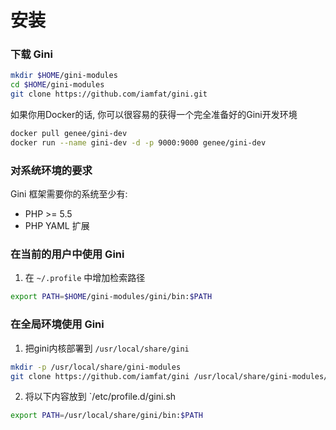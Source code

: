 # 安装
### 下载 Gini
```bash
mkdir $HOME/gini-modules
cd $HOME/gini-modules
git clone https://github.com/iamfat/gini.git
```
如果你用Docker的话, 你可以很容易的获得一个完全准备好的Gini开发环境
```bash
docker pull genee/gini-dev
docker run --name gini-dev -d -p 9000:9000 genee/gini-dev
```

### 对系统环境的要求
Gini 框架需要你的系统至少有:

* PHP >= 5.5
* PHP YAML 扩展


### 在当前的用户中使用 Gini
1. 在 `~/.profile` 中增加检索路径
```bash
export PATH=$HOME/gini-modules/gini/bin:$PATH
```

### 在全局环境使用 Gini
1. 把gini内核部署到 `/usr/local/share/gini`
```bash
mkdir -p /usr/local/share/gini-modules
git clone https://github.com/iamfat/gini /usr/local/share/gini-modules/gini
```

2. 将以下内容放到 `/etc/profile.d/gini.sh
```bash
export PATH=/usr/local/share/gini/bin:$PATH
```
